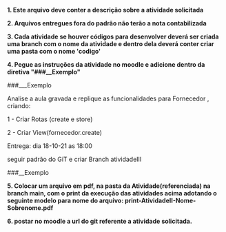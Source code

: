 **1. Este arquivo deve conter a descrição sobre a atividade solicitada**

**2. Arquivos entregues fora do padrão não terão a nota contabilizada**

**3. Cada atividade se houver códigos para desenvolver deverá ser criada uma branch com o nome da atividade e dentro dela deverá conter criar uma pasta com o nome 'codigo'**

**4. Pegue as instruções da atividade no moodle e adicione dentro da diretiva "###__Exemplo"**

###___Exemplo

Analise a aula gravada  e replique as funcionalidades para Fornecedor , criando:

1 - Criar Rotas (create e store) 

2 - Criar View(fornecedor.create)

Entrega: dia 18-10-21 as 18:00

 seguir padrão do GiT e criar  Branch atividadeIII

###__Exemplo

**5. Colocar um arquivo em pdf, na pasta da Atividade(referenciada) na branch main, com o print da execução das atividades acima adotando o seguinte modelo para nome do arquivo: print-AtividadeII-Nome-Sobrenome.pdf**

**6. postar no moodle a url do git referente a atividade solicitada.**
